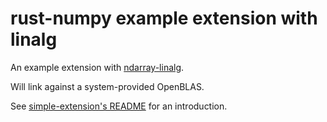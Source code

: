 # rust-numpy example extension with linalg

An example extension with [ndarray-linalg](https://github.com/rust-ndarray/ndarray-linalg).

Will link against a system-provided OpenBLAS.

See [simple-extension's README](https://github.com/PyO3/rust-numpy/blob/main/examples/simple-extension/README.md)
for an introduction.
